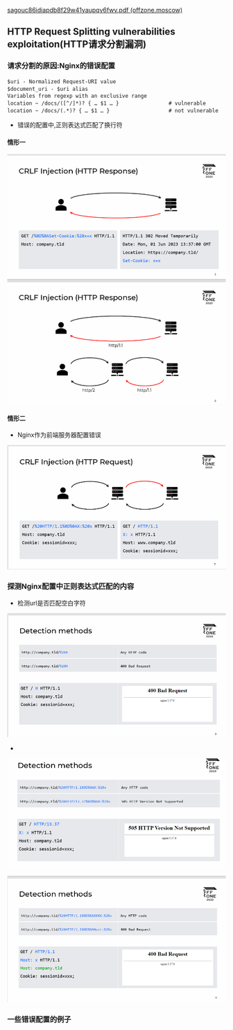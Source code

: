 [sagouc86idiapdb8f29w41yaupqv6fwv.pdf (offzone.moscow)](https://offzone.moscow/upload/iblock/11a/sagouc86idiapdb8f29w41yaupqv6fwv.pdf)

## HTTP Request Splitting  vulnerabilities exploitation(HTTP请求分割漏洞)

### 请求分割的原因:Nginx的错误配置

```txt
$uri - Normalized Request-URI value
$document_uri - $uri alias
Variables from regexp with an exclusive range
location ~ /docs/([^/]*)? { … $1 … }                # vulnerable
location ~ /docs/(.*)? { … $1 … }                   # not vulnerable
```

* 错误的配置中,正则表达式匹配了换行符

#### 情形一

![image-20240610155114252](./images/image-20240610155114252.png)

#### 情形二

* Nginx作为前端服务器配置错误

![image-20240610155127886](./images/image-20240610155127886.png)

### 探测Nginx配置中正则表达式匹配的内容

* 检测url是否匹配空白字符

![image-20240610161149721](./images/image-20240610161149721.png)

* 

![image-20240610161655346](./images/image-20240610161655346.png)

![image-20240610161815061](./images/image-20240610161815061.png)

### 一些错误配置的例子

